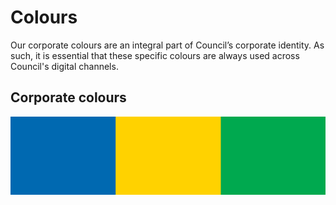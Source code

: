 # Colours

Our corporate colours are an integral part of Council’s corporate identity. As such, it is essential that these specific colours are always used across Council's digital channels.

## Corporate colours 

![](/assets/colours_primary.png)



